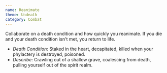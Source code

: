 ```yaml
---
name: Reanimate
theme: Undeath
category: Combat
---
```


Collaborate on a death condition and how quickly you reanimate. If you die and your death condition isn't met, you return to life.

* *Death Condition*: Staked in the heart, decapitated, killed when your phylactery is destroyed, poisoned.
* *Describe*: Crawling out of a shallow grave, coalescing from death, pulling yourself out of the spirit realm.